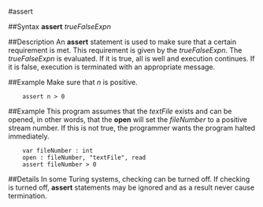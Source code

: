 
#assert

##Syntax
**assert** _trueFalseExpn_


##Description
An **assert** statement is used to make sure that a certain requirement is met. This requirement is given by the _trueFalseExpn_. The _trueFalseExpn_ is evaluated. If it is true, all is well and execution continues. If it is false, execution is terminated with an appropriate message.


##Example
Make sure that _n_ is positive.

        assert n > 0
##Example
This program assumes that the _textFile_ exists and can be opened, in other words, that the **open** will set the _fileNumber_ to a positive stream number. If this is not true, the programmer wants the program halted immediately.

        var fileNumber : int
        open : fileNumber, "textFile", read
        assert fileNumber > 0
##Details
In some Turing systems, checking can be turned off. If checking is turned off, **assert** statements may be ignored and as a result never cause termination.

